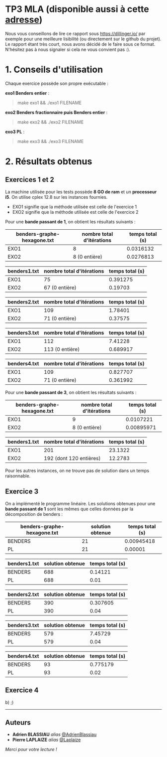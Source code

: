 # TP3 MLA (disponible aussi à cette [adresse](https://github.com/AdrienBlassiau/PROJET_MLA/tree/master/tp3))

Nous vous conseillons de  lire ce rapport sous https://dillinger.io/ par exemple pour une meilleure lisibilité (ou directement sur le github du projet). Le rapport étant très court, nous avons décidé de le faire sous ce format. N'hésitez pas à nous signaler si cela ne vous convient pas :).

# 1. Conseils d'utilisation

Chaque exercice possède son propre exécutable : 

**exo1 Benders entier** : 
> make exo1 && ./exo1 FILENAME

**exo2 Benders fractionnaire puis Benders entier** : 
> make exo2 && ./exo2 FILENAME

**exo3 PL** : 
> make exo3 && ./exo3 FILENAME

# 2. Résultats obtenus

## Exercices 1 et 2

La machine utilisée pour les tests possède **8 GO de ram** et un **processeur i5**. On utilise cplex 12.8 sur les instances fournies.

* EXO1 signifie que la méthode utilisée est celle de l'exercice 1
* EXO2 signifie que la méthode utilisée est celle de l'exercice 2

Pour une **bande passant de 1**, on obtient les résultats suivants : 

| benders-graphe-hexagone.txt | nombre total d'itérations  | temps total (s) |
|-----------------------------|----------------------------|-----------------|
| EXO1                        | 8                          | 0.0316132       |
| EXO2                        | 8 (0 entière)              | 0.0276813       |

| benders1.txt                | nombre total d'itérations  | temps total (s) |
|-----------------------------|----------------------------|-----------------|
| EXO1                        | 75                         | 0.391275        |
| EXO2                        | 67 (0 entière)             | 0.19703         |      

| benders2.txt                | nombre total d'itérations  | temps total (s) |
|-----------------------------|----------------------------|-----------------|
| EXO1                        | 109                        | 1.78401         |
| EXO2                        | 71 (0 entière)             | 0.37575         |      

| benders3.txt                | nombre total d'itérations  | temps total (s) |
|-----------------------------|----------------------------|-----------------|
| EXO1                        | 112                        | 7.41228         |
| EXO2                        | 113 (0 entière)            | 0.689917        |       

| benders4.txt                | nombre total d'itérations  | temps total (s) |
|-----------------------------|----------------------------|-----------------|
| EXO1                        | 109                        | 0.827707        |
| EXO2                        | 71 (0 entière)             | 0.361992        |      

Pour une **bande passant de 3**, on obtient les résultats suivants : 

| benders-graphe-hexagone.txt | nombre total d'itérations | temps total (s)  |
|-----------------------------|---------------------------|------------------|
| EXO1                        | 9                         | 0.0107221        |
| EXO2                        | 8 (0 entière)             | 0.00895971       |

| benders1.txt                | nombre total d'itérations | temps total (s)  |
|-----------------------------|---------------------------|------------------|
| EXO1                        | 201                       | 23.1322          |
| EXO2                        | 192 (dont 120 entières)   | 12.2783          |

Pour les autres instances, on ne trouve pas de solution dans un temps raisonnable.

## Exercice 3

On a implémenté le programme linéaire. Les solutions obtenues pour une **bande passant de 1** sont les mêmes que celles données par la décomposition de benders :

| benders-graphe-hexagone.txt | solution obtenue           | temps total (s) |
|-----------------------------|----------------------------|-----------------|
| BENDERS                     | 21                         | 0.00945418      |
| PL                          | 21                         | 0.00001         |

| benders1.txt                | solution obtenue           | temps total (s) |
|-----------------------------|----------------------------|-----------------|
| BENDERS                     | 688                        | 0.14121         |
| PL                          | 688                        | 0.01            | 

| benders2.txt                | solution obtenue           | temps total (s) |
|-----------------------------|----------------------------|-----------------|
| BENDERS                     | 390                        | 0.307605        |
| PL                          | 390                        | 0.04            |
      
| benders3.txt                | solution obtenue           | temps total (s) |
|-----------------------------|----------------------------|-----------------|
| BENDERS                     | 579                        | 7.45729         |
| PL                          | 579                        | 0.04            |

| benders4.txt                | solution obtenue           | temps total (s) |
|-----------------------------|----------------------------|-----------------|
| BENDERS                     | 93                         | 0.775179        |
| PL                          | 93                         | 0.02            |

## Exercice 4

b) ;)

*******************************************************************************

Auteurs
---------------------

* **Adrien BLASSIAU** _alias_ [@AdrienBlassiau](https://github.com/AdrienBlassiau)
* **Pierre LAPLAIZE** _alias_ [@Laplaize](https://github.com/Laplaize)

*Merci pour votre lecture !*
